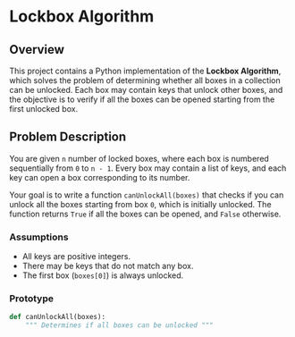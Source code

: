 # Lockbox Algorithm

## Overview
This project contains a Python implementation of the **Lockbox Algorithm**, which solves the problem of determining whether all boxes in a collection can be unlocked. Each box may contain keys that unlock other boxes, and the objective is to verify if all the boxes can be opened starting from the first unlocked box.

## Problem Description
You are given `n` number of locked boxes, where each box is numbered sequentially from `0` to `n - 1`. Every box may contain a list of keys, and each key can open a box corresponding to its number.

Your goal is to write a function `canUnlockAll(boxes)` that checks if you can unlock all the boxes starting from box `0`, which is initially unlocked. The function returns `True` if all the boxes can be opened, and `False` otherwise.

### Assumptions
- All keys are positive integers.
- There may be keys that do not match any box.
- The first box (`boxes[0]`) is always unlocked.

### Prototype
```python
def canUnlockAll(boxes):
    """ Determines if all boxes can be unlocked """

